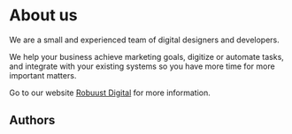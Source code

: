 <script setup>
import { VPTeamMembers } from 'vitepress/theme'

const members = [
  {
    avatar: 'https://avatars.githubusercontent.com/u/16154387?v=4',
    name: 'Rutger Bakker',
    title: 'Developer',
    links: [
      { icon: 'github', link: 'https://github.com/rutgerbakker95' },
    ]
  },
  {
    avatar: 'https://avatars.githubusercontent.com/u/378974?v=4',
    name: 'Bob Olde Hampsink',
    title: 'Developer',
    links: [
      { icon: 'github', link: 'https://github.com/boboldehampsink' },
    ]
  },
]
</script>

# About us

We are a small and experienced team of digital designers and developers.

We help your business achieve marketing goals, digitize or automate tasks, and integrate with your existing systems so you have more time for more important matters.

Go to our website [Robuust Digital](https://robuust.digital) for more information.

## Authors 

<VPTeamMembers size="small" :members="members" />
